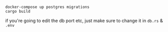 #
```
docker-compose up postgres migrations
cargo build
```
if you're going to edit the db port etc, just make sure to change it in `db.rs` & `.env`